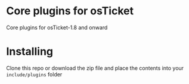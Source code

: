 Core plugins for osTicket
=========================

Core plugins for osTicket-1.8 and onward

Installing
==========

Clone this repo or download the zip file and place the contents into your
`include/plugins` folder
